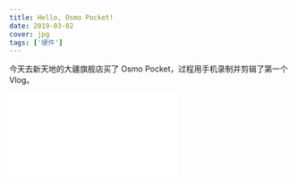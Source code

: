 ```yaml
---
title: Hello, Osmo Pocket!
date: 2019-03-02
cover: jpg
tags: ['硬件']
---
```


今天去新天地的大疆旗舰店买了 Osmo Pocket，过程用手机录制并剪辑了第一个 Vlog。

<iframe src="//player.bilibili.com/player.html?aid=45116878&cid=79008801&page=1" scrolling="no" border="0" frameborder="no" framespacing="0" allowfullscreen="true" class="aspect-video w-full sm:w-1/2 mx-auto"></iframe>
